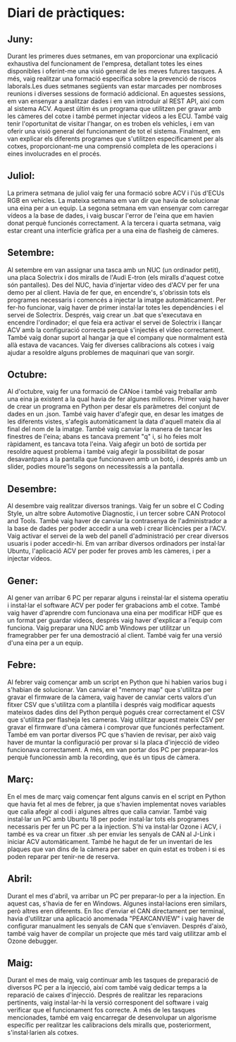# Diari de pràctiques:

## Juny:

Durant les primeres dues setmanes, em van proporcionar una explicació exhaustiva del funcionament de l'empresa, detallant totes les eines disponibles i oferint-me una visió general de les meves futures tasques. A més, vaig realitzar una formació específica sobre la prevenció de riscos laborals.Les dues setmanes següents van estar marcades per nombroses reunions i diverses sessions de formació addicional. En aquestes sessions, em van ensenyar a analitzar dades i em van introduir al REST API, així com al sistema ACV. 
Aquest últim és un programa que utilitzen per gravar amb les càmeres del cotxe i també permet injectar vídeos a les ECU. També vaig tenir l'oportunitat de visitar l'hangar, on es troben els vehicles, i em van oferir una visió general del funcionament de tot el sistema. Finalment, em van explicar els diferents programes que s'utilitzen específicament per als cotxes, proporcionant-me una comprensió completa de les operacions i eines involucrades en el procés.

## Juliol:

La primera setmana de juliol vaig fer una formació sobre ACV i l'ús d'ECUs RGB en vehicles. La mateixa setmana em van dir que havia de solucionar una eina per a un equip.
La segona setmana em van ensenyar com carregar vídeos a la base de dades, i vaig buscar l'error de l'eina que em havien donat perquè funcionés correctament.
A la tercera i quarta setmana, vaig estar creant una interfície gràfica per a una eina de flasheig de càmeres.

## Setembre:

Al setembre em van assignar una tasca amb un NUC (un ordinador petit), una placa Solectrix i dos miralls de l'Audi E-tron (els miralls d'aquest cotxe són pantalles). Des del NUC, havia d'injertar vídeo des d'ACV per fer una demo per al client. Havia de fer que, en encendre's, s'obrissin tots els programes necessaris i comencés a injectar la imatge automàticament.
Per fer-ho funcionar, vaig haver de primer instal·lar totes les dependències i el servei de Solectrix. Després, vaig crear un .bat que s'executava en encendre l'ordinador; el que feia era activar el servei de Solectrix i llançar ACV amb la configuració correcta perquè s'injectés el vídeo correctament.
També vaig donar suport al hangar ja que el company que normalment està allà estava de vacances. Vaig fer diverses calibracions als cotxes i vaig ajudar a resoldre alguns problemes de maquinari que van sorgir.

## Octubre:

Al d'octubre, vaig fer una formació de CANoe i també vaig treballar amb una eina ja existent a la qual havia de fer algunes millores. Primer vaig haver de crear un programa en Python per desar els paràmetres del conjunt de dades en un .json. També vaig haver d'afegir que, en desar les imatges de les diferents vistes, s'afegís automàticament la data d'aquell mateix dia al final del nom de la imatge. També vaig canviar la manera de tancar les finestres de l'eina; abans es tancava prement "q" i, si ho feies molt ràpidament, es tancava tota l'eina. Vaig afegir un botó de sortida per resoldre aquest problema i també vaig afegir la possibilitat de posar desavantpans a la pantalla que funcionaven amb un botó, i després amb un slider, podies moure'ls segons on necessitessis a la pantalla.

## Desembre:

Al desembre vaig realitzar diversos tranings. Vaig fer un sobre el C Coding Style, un altre sobre Automotive Diagnostic, i un tercer sobre CAN Protocol and Tools. També vaig haver de canviar la contrasenya de l'administrador a la base de dades per poder accedir a una web i crear llicències per a l'ACV. Vaig activar el servei de la web del panell d'administració per crear diversos usuaris i poder accedir-hi. Em van arribar diversos ordinadors per instal·lar Ubuntu, l'aplicació ACV per poder fer proves amb les càmeres, i per a injectar vídeos.

## Gener:

Al gener van arribar 6 PC per reparar alguns i reinstal·lar el sistema operatiu i instal·lar el software ACV per poder fer grabacions amb el cotxe. També vaig haver d'aprendre com funcionava una eina per modificar HDF que es un format per guardar videos, després vaig haver d'explicar a l'equip com funciona. Vaig preparar una NUC amb Windows per utilitzar un framegrabber per fer una demostració al client. També vaig fer una versió d'una eina per a un equip.

## Febre:

Al febrer vaig començar amb un script en Python que hi habien varios bug i s'habian de solucionar. Van canviar el "memory map" que s'utilitza per gravar el firmware de la càmera, vaig haver de canviar certs valors d'un fitxer CSV que s'utilitza com a plantilla i després vaig modificar aquests mateixos dades dins del Python perquè pogués crear correctament el CSV que s'utilitza per flasheja les cameras. Vaig utilitzar aquest mateix CSV per gravar el firmware d'una càmera i comprovar que funcionés perfectament. També em van portar diversos PC que s'havien de revisar, per això vaig haver de muntar la configuració per provar si la placa d'injecció de vídeo funcionava correctament. A més, em van portar dos PC per preparar-los perquè funcionessin amb la recording, que és un tipus de càmera.

## Març:

En el mes de març vaig començar fent alguns canvis en el script en Python que havia fet al mes de febrer, ja que s'havien implementat noves variables que calia afegir al codi i algunes altres que calia canviar. També vaig instal·lar un PC amb Ubuntu 18 per poder instal·lar tots els programes necessaris per fer un PC per a la injection. S'hi va instal·lar Ozone i ACV, i també es va crear un fitxer .sh per enviar les senyals de CAN al J-Link i iniciar ACV automàticament. També he hagut de fer un inventari de les plaques que van dins de la càmera per saber en quin estat es troben i si es poden reparar per tenir-ne de reserva.

## Abril:

Durant el mes d'abril, va arribar un PC per preparar-lo per a la injection. En aquest cas, s'havia de fer en Windows. Algunes instal·lacions eren similars, però altres eren diferents. En lloc d'enviar el CAN directament per terminal, havia d'utilitzar una aplicació anomenada "PEAKCANVIEW" i vaig haver de configurar manualment les senyals de CAN que s'enviaven. Després d'això, també vaig haver de compilar un projecte que més tard vaig utilitzar amb el Ozone debugger.

## Maig:

Durant el mes de maig, vaig continuar amb les tasques de preparació de diversos PC per a la injecció, així com també vaig dedicar temps a la reparació de caixes d'injecció. Després de realitzar les reparacions pertinents, vaig instal·lar-hi la versió corresponent del software i vaig verificar que el funcionament fos correcte. A més de les tasques mencionades, també em vaig encarregar de desenvolupar un algorisme específic per realitzar les calibracions dels miralls que, posteriorment, s'instal·larien als cotxes. 

